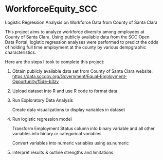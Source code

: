 # WorkforceEquity_SCC
Logistic Regression Analysis on Workforce Data from County of Santa Clara


This project aims to analyze workforce diversity among employees at County of Santa Clara. Using publicly available data from the SCC Open Data Portal, logistic regression analyses were performed to predict the odds of holding full time employment at the county by various dempgraphic characteristics.

Here are the steps I took to complete this project: 

1. Obtain publicly available data set from County of Santa Clara website: https://data.sccgov.org/Government/Equal-Employment-Opportunity/f5de-b3zv 

2. Upload dataset into R and use R code to format data

3. Run Exploratory Data Analysis
          
   Create data visualizations to display variables in dataset
          
4. Run logistic regression model
   
   Transform Employment Status column into binary variable and all other variables into binary or categorical variables
      
   Convert variables into numeric variables using as.numeric
          
5. Interpret results & outline strengths and limitations
 
